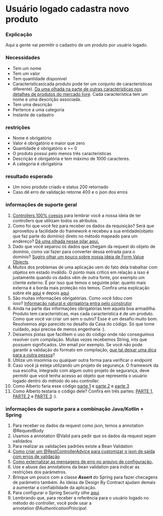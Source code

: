 # Usuário logado cadastra novo produto

### Explicação

Aqui a gente vai permitir o cadastro de um produto por usuário logado.

### Necessidades

*   Tem um nome
*   Tem um valor
*   Tem quantidade disponível
*   Características(cada produto pode ter um conjunto de características diferente). [Da uma olhada na parte de outras características nos detalhes de produtos do mercado livre](https://produto.mercadolivre.com.br/MLB-1279370191-bebedouro-bomba-eletrica-p-garrafo-galo-agua-recarregavel-_JM?variation=48969374724#reco_item_pos=0&reco_backend=navigation&reco_backend_type=function&reco_client=home_navigation-recommendations&reco_id=e55bf74a-9551-42d8-a43d-fb64fa3117d4&c_id=/home/navigation-recommendations/element&c_element_order=1&c_uid=761d5d17-5baf-4fd8-be79-fc65ee66a6fb). Cada característica tem um nome e uma descrição associada.
*   Tem uma descrição
*   Pertence a uma categoria
*   Instante de cadastro

### **restrições**

*   Nome é obrigatório
*   Valor é obrigatório e maior que zero
*   Quantidade é obrigatório e >= 0
*   O produto possui pelo menos três características
*   Descrição é obrigatória e tem máximo de 1000 caracteres.
*   A categoria é obrigatória

### **resultado esperado**

*   Um novo produto criado e status 200 retornado
*   Caso dê erro de validação retorne 400 e o json dos erros

### **informações de suporte geral**

1.  [Controllers 100% coesos](https://youtu.be/NNKG2TFctfo) para lembrar você a nossa ideia de ter controllers que utilizam todos os atributos.
2.  Como foi que você fez para receber os dados da requisição? Será que aproveitou a facilidade do framework e recebeu a sua entidade(objeto que faz parte do domínio) direto no método mapeado para um endereço? [Dá uma olhada nesse pilar aqui.](https://youtu.be/AzyHKZwNg1A)
3.  Dado que você separou os dados que chegam da request do objeto de domínio, como vai fazer para converter dessa entrada para o domínio? [Sugiro olhar um pouco sobre nossa ideia de Form Value Objects](https://youtu.be/kzjSxBDQXp8).
4.  Muitos dos problemas de uma aplicação vem do fato dela trabalhar com objetos em estado inválido. O ponto mais crítico em relação a isso é justamente quando os dados vêm de outra fonte, por exemplo um cliente externo. É por isso que temos o seguinte pilar: quanto mais externa é a borda mais proteção nós temos. Confira uma explicação sobre ele [aqui](https://youtu.be/XPXOhvrJT1w) e depois [aqui](https://youtu.be/kkKqo80whqo)
5.  São muitas informações obrigatórias. Como você lidou com isso? [Informação natural e obrigatória entra pelo construtor](https://youtu.be/NoKjl0xMt6w)
6.  Ainda na parte das informações obrigatórias tem aquela boa armadilha. Produto tem características, mas cada característica é de um produto. Como que você vai criar um sem o outro? Esse é um desafio muito bom. Resolvemos algo parecido no desafio da Casa do código. Só que tome cuidado, aqui precisa de menos engenharia :). 
7.  Deixamos pistas que facilitem o uso do código onde não conseguimos resolver com compilação. Muitas vezes recebemos String, ints que possuem significados. Um email por exemplo. Se você não pode garantir a validação do formato em compilação, [que tal deixar uma dica para a outra pessoa](https://youtu.be/iU19qJeXnVo)?
8.  Utilize um insomnia ou qualquer outra forma para verificar o endpoint
10.  Caso você já esteja utilizando um projeto de segurança. O framework da sua escolha, integrado com algum outro projeto de segurança, deve permitir que você tenha acesso ao objeto que representa o usuário logado dentro do método do seu controller. 
11.  Como Alberto faria esse código [parte 1​](https://youtu.be/dJRnTz7H96k) e [parte 2](https://youtu.be/ieXyWG-OC7Y) e [parte 3​](https://youtu.be/PxBySFg0bT8)
12. Como Alberto testaria o código dele? Confira em três partes: [PARTE 1](https://youtu.be/weQ1L_xUGZw), [PARTE 2](https://youtu.be/Q-X2Wfiecek) e [PARTE 3](https://drive.google.com/file/d/1Wr1yRfymAnaYTPzUQdVgG5K5pMEL8LY8/view?usp=sharing) :). 


### informações de suporte para a combinação Java/Kotlin + Spring​

1.  Para receber os dados da request como json, temos a annotation @RequestBody
2.  Usamos a annotation @Valid para pedir que os dados da request sejam validados
3.  Para realizar as validações padrões existe a Bean Validation
4.  [Como criar um @RestControllerAdvice para customizar o json de saída com erros de validação](https://youtu.be/H6aM-4RaRrE)
5.  [Como externalizar as mensagens de erro no arquivo de configuração.](https://youtu.be/FO4HnZNCvoo)
6.  Use e abuse das annotations da bean validation para indicar as restrições dos parâmetros. ​
7.  Brinque um pouco com a classe **_Assert_**​ ​do Spring para fazer checagens de parâmetro também. As ideias de Design By Contract ajudam demais a aumentar a confiabilidade da aplicação. 
8.  Para configurar o Spring Security olhe [aqui](https://youtu.be/0I--CLsqC7w)​
9.  Lembrando que, para receber a referência para o usuário logado no método do controller, você pode usar a annotation _@AuthenticationPrincipal_​.
